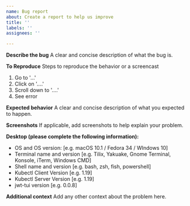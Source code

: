 ```yaml
---
name: Bug report
about: Create a report to help us improve
title: ''
labels: ''
assignees: ''

---
```


**Describe the bug**
A clear and concise description of what the bug is.

**To Reproduce**
Steps to reproduce the behavior or a screencast
1. Go to '...'
2. Click on '....'
3. Scroll down to '....'
4. See error

**Expected behavior**
A clear and concise description of what you expected to happen.

**Screenshots**
If applicable, add screenshots to help explain your problem.

**Desktop (please complete the following information):**
 - OS and OS version: [e.g. macOS 10.1 / Fedora 34 / WIndows 10]
 - Terminal name and version [e.g. Tilix, Yakuake, Gnome Terminal, Konsole, iTerm, Windows CMD]
 - Shell name and version [e.g. bash, zsh, fish, powershell]
 - Kubectl Client Version [e.g. 1.19]
 - Kubectl Server Version [e.g. 1.19]
 - jwt-tui version [e.g. 0.0.8]

**Additional context**
Add any other context about the problem here.
